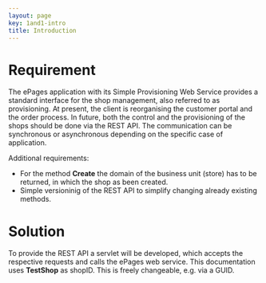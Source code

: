 ```yaml
---
layout: page
key: 1and1-intro
title: Introduction
---
```


# Requirement

The ePages application with its Simple Provisioning Web Service provides a standard interface for the shop management, also referred to as provisioning. At present, the client is reorganising the customer portal and the order process. In future, both the control and the provisioning of the shops should be done via the REST API. The communication can be synchronous or asynchronous depending on the specific  case of application.

Additional requirements:

* For the method **Create** the domain of the business unit (store) has to be returned, in which the shop as been created.
* Simple versioninig of the REST API to simplify changing already existing methods.

# Solution

To provide the REST API a servlet will be developed, which accepts the respective requests and calls the ePages web service. This documentation uses **TestShop** as shopID. This is freely changeable, e.g. via a GUID.
